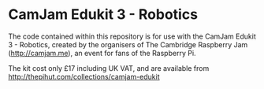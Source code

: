 # CamJam Edukit 3 - Robotics
The code contained within this repository is for use with the CamJam Edukit 3 - Robotics, created by the organisers of The Cambridge Raspberry Jam (http://camjam.me), an event for fans of the Raspberry Pi.

The kit cost only £17 including UK VAT, and are available from http://thepihut.com/collections/camjam-edukit
